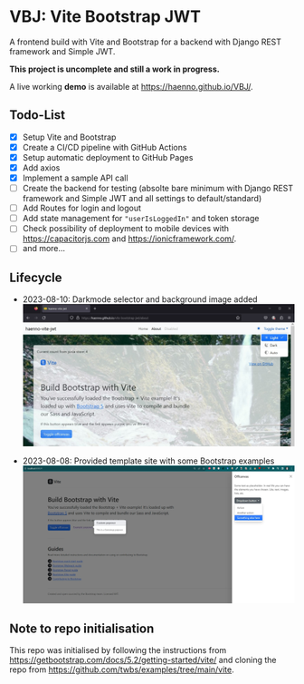# VBJ: Vite Bootstrap JWT
A frontend build with Vite and Bootstrap for a backend with Django REST framework and Simple JWT.

**This project is uncomplete and still a work in progress.**

A live working **demo** is available at <https://haenno.github.io/VBJ/>.

## Todo-List

- [x] Setup Vite and Bootstrap
- [x] Create a CI/CD pipeline with GitHub Actions
- [x] Setup automatic deployment to GitHub Pages
- [x] Add axios
- [x] Implement a sample API call
- [ ] Create the backend for testing (absolte bare minimum with Django REST framework and Simple JWT and all settings to default/standard)
- [ ] Add Routes for login and logout
- [ ] Add state management for ``"userIsLoggedIn"`` and token storage
- [ ] Check possibility of deployment to mobile devices with <https://capacitorjs.com> and <https://ionicframework.com/>.
- [ ] and more...

## Lifecycle

- 2023-08-10: Darkmode selector and background image added
![Darkmode selector and background image added.](doc/screenshot-2.jpg)

- 2023-08-08: Provided template site with some Bootstrap examples 
![Provided template site with some Bootstrap examples.](doc/README-image.jpg)

## Note to repo initialisation

This repo was initialised by following the instructions from <https://getbootstrap.com/docs/5.2/getting-started/vite/> and cloning the repo from <https://github.com/twbs/examples/tree/main/vite>.
